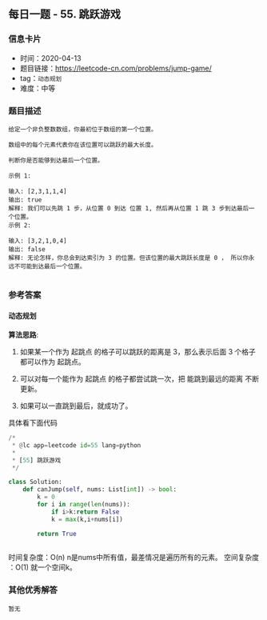 ## 每日一题 - 55. 跳跃游戏

### 信息卡片

- 时间：2020-04-13
- 题目链接：https://leetcode-cn.com/problems/jump-game/
- tag：`动态规划`
- 难度：中等

### 题目描述

```
给定一个非负整数数组，你最初位于数组的第一个位置。

数组中的每个元素代表你在该位置可以跳跃的最大长度。

判断你是否能够到达最后一个位置。

示例 1:

输入: [2,3,1,1,4]
输出: true
解释: 我们可以先跳 1 步，从位置 0 到达 位置 1, 然后再从位置 1 跳 3 步到达最后一个位置。
示例 2:

输入: [3,2,1,0,4]
输出: false
解释: 无论怎样，你总会到达索引为 3 的位置。但该位置的最大跳跃长度是 0 ， 所以你永远不可能到达最后一个位置。


```



### 参考答案

#### 动态规划

**算法思路**:

1. 如果某一个作为 起跳点 的格子可以跳跃的距离是 3，那么表示后面 3 个格子都可以作为 起跳点。

2. 可以对每一个能作为 起跳点 的格子都尝试跳一次，把 能跳到最远的距离 不断更新。

3. 如果可以一直跳到最后，就成功了。



具体看下面代码

```python
/*
 * @lc app=leetcode id=55 lang=python
 *
 * [55] 跳跃游戏
 */

class Solution:
    def canJump(self, nums: List[int]) -> bool:
        k = 0 
        for i in range(len(nums)):
            if i>k:return False
            k = max(k,i+nums[i])

        return True		
		
```

时间复杂度：O(n) n是nums中所有值，最差情况是遍历所有的元素。
空间复杂度 ：O(1) 就一个空间k。
 


### 其他优秀解答

```
暂无
```



